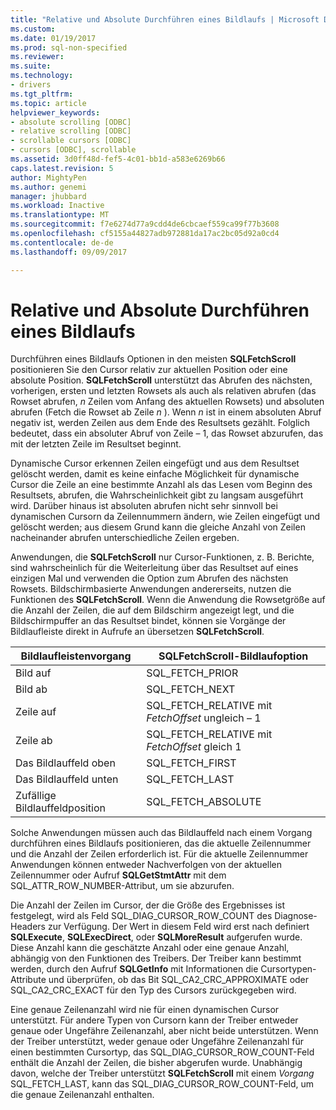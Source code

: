 ```yaml
---
title: "Relative und Absolute Durchführen eines Bildlaufs | Microsoft Docs"
ms.custom: 
ms.date: 01/19/2017
ms.prod: sql-non-specified
ms.reviewer: 
ms.suite: 
ms.technology:
- drivers
ms.tgt_pltfrm: 
ms.topic: article
helpviewer_keywords:
- absolute scrolling [ODBC]
- relative scrolling [ODBC]
- scrollable cursors [ODBC]
- cursors [ODBC], scrollable
ms.assetid: 3d0ff48d-fef5-4c01-bb1d-a583e6269b66
caps.latest.revision: 5
author: MightyPen
ms.author: genemi
manager: jhubbard
ms.workload: Inactive
ms.translationtype: MT
ms.sourcegitcommit: f7e6274d77a9cdd4de6cbcaef559ca99f77b3608
ms.openlocfilehash: cf5155a44827adb972881da17ac2bc05d92a0cd4
ms.contentlocale: de-de
ms.lasthandoff: 09/09/2017

---
```

# <a name="relative-and-absolute-scrolling"></a>Relative und Absolute Durchführen eines Bildlaufs
Durchführen eines Bildlaufs Optionen in den meisten **SQLFetchScroll** positionieren Sie den Cursor relativ zur aktuellen Position oder eine absolute Position. **SQLFetchScroll** unterstützt das Abrufen des nächsten, vorherigen, ersten und letzten Rowsets als auch als relativen abrufen (das Rowset abrufen,  *n*  Zeilen vom Anfang des aktuellen Rowsets) und absoluten abrufen (Fetch die Rowset ab Zeile  *n* ). Wenn  *n*  ist in einem absoluten Abruf negativ ist, werden Zeilen aus dem Ende des Resultsets gezählt. Folglich bedeutet, dass ein absoluter Abruf von Zeile – 1, das Rowset abzurufen, das mit der letzten Zeile im Resultset beginnt.  
  
 Dynamische Cursor erkennen Zeilen eingefügt und aus dem Resultset gelöscht werden, damit es keine einfache Möglichkeit für dynamische Cursor die Zeile an eine bestimmte Anzahl als das Lesen vom Beginn des Resultsets, abrufen, die Wahrscheinlichkeit gibt zu langsam ausgeführt wird. Darüber hinaus ist absoluten abrufen nicht sehr sinnvoll bei dynamischen Cursorn da Zeilennummern ändern, wie Zeilen eingefügt und gelöscht werden; aus diesem Grund kann die gleiche Anzahl von Zeilen nacheinander abrufen unterschiedliche Zeilen ergeben.  
  
 Anwendungen, die **SQLFetchScroll** nur Cursor-Funktionen, z. B. Berichte, sind wahrscheinlich für die Weiterleitung über das Resultset auf eines einzigen Mal und verwenden die Option zum Abrufen des nächsten Rowsets. Bildschirmbasierte Anwendungen andererseits, nutzen die Funktionen des **SQLFetchScroll**. Wenn die Anwendung die Rowsetgröße auf die Anzahl der Zeilen, die auf dem Bildschirm angezeigt legt, und die Bildschirmpuffer an das Resultset bindet, können sie Vorgänge der Bildlaufleiste direkt in Aufrufe an übersetzen **SQLFetchScroll**.  
  
|Bildlaufleistenvorgang|SQLFetchScroll-Bildlaufoption|  
|--------------------------|-------------------------------------|  
|Bild auf|SQL_FETCH_PRIOR|  
|Bild ab|SQL_FETCH_NEXT|  
|Zeile auf|SQL_FETCH_RELATIVE mit *FetchOffset* ungleich – 1|  
|Zeile ab|SQL_FETCH_RELATIVE mit *FetchOffset* gleich 1|  
|Das Bildlauffeld oben|SQL_FETCH_FIRST|  
|Das Bildlauffeld unten|SQL_FETCH_LAST|  
|Zufällige Bildlauffeldposition|SQL_FETCH_ABSOLUTE|  
  
 Solche Anwendungen müssen auch das Bildlauffeld nach einem Vorgang durchführen eines Bildlaufs positionieren, das die aktuelle Zeilennummer und die Anzahl der Zeilen erforderlich ist. Für die aktuelle Zeilennummer Anwendungen können entweder Nachverfolgen von der aktuellen Zeilennummer oder Aufruf **SQLGetStmtAttr** mit dem SQL_ATTR_ROW_NUMBER-Attribut, um sie abzurufen.  
  
 Die Anzahl der Zeilen im Cursor, der die Größe des Ergebnisses ist festgelegt, wird als Feld SQL_DIAG_CURSOR_ROW_COUNT des Diagnose-Headers zur Verfügung. Der Wert in diesem Feld wird erst nach definiert **SQLExecute**, **SQLExecDirect**, oder **SQLMoreResult** aufgerufen wurde. Diese Anzahl kann die geschätzte Anzahl oder eine genaue Anzahl, abhängig von den Funktionen des Treibers. Der Treiber kann bestimmt werden, durch den Aufruf **SQLGetInfo** mit Informationen die Cursortypen-Attribute und überprüfen, ob das Bit SQL_CA2_CRC_APPROXIMATE oder SQL_CA2_CRC_EXACT für den Typ des Cursors zurückgegeben wird.  
  
 Eine genaue Zeilenanzahl wird nie für einen dynamischen Cursor unterstützt. Für andere Typen von Cursorn kann der Treiber entweder genaue oder Ungefähre Zeilenanzahl, aber nicht beide unterstützen. Wenn der Treiber unterstützt, weder genaue oder Ungefähre Zeilenanzahl für einen bestimmten Cursortyp, das SQL_DIAG_CURSOR_ROW_COUNT-Feld enthält die Anzahl der Zeilen, die bisher abgerufen wurde. Unabhängig davon, welche der Treiber unterstützt **SQLFetchScroll** mit einem *Vorgang* SQL_FETCH_LAST, kann das SQL_DIAG_CURSOR_ROW_COUNT-Feld, um die genaue Zeilenanzahl enthalten.

